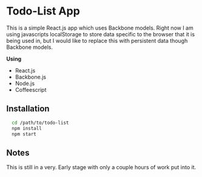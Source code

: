 # Todo-List App

This is a simple React.js app which uses Backbone models. Right now I am using javascripts localStorage to store data specific to the browser that it is being used in, but I would like to replace this with persistent data though Backbone models.
 
**Using**

* React.js
* Backbone.js
* Node.js
* Coffeescript


## Installation
```bash
  cd /path/to/todo-list
  npm install
  npm start
```

## Notes
This is still in a very. Early stage with only a couple hours of work put into it. 
